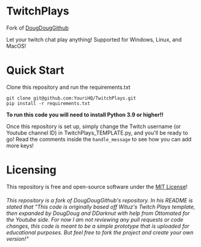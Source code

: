 # TwitchPlays
Fork of [DougDougGithub](https://github.com/DougDougGithub/TwitchPlays)

Let your twitch chat play anything!
Supported for Windows, Linux, and MacOS!

# Quick Start

Clone this repository and run the requirements.txt
```
git clone git@github.com:YouriHQ/TwitchPlays.git
pip install -r requirements.txt
```
**To run this code you will need to install Python 3.9 or higher!!**

Once this repository is set up, simply change the Twitch username (or Youtube channel ID) in TwitchPlays_TEMPLATE.py, and you'll be ready to go! Read the comments inside the `handle_message` to see how you can add more keys!

# Licensing

This repository is free and open-source software under the [MIT License](https://github.com/YouriSchijff/TwitchPlays/blob/main/LICENSE)!

###### This repository is a fork of DougDougGithub's repository. In his README is stated that "This code is originally based off Wituz's Twitch Plays template, then expanded by DougDoug and DDarknut with help from Ottomated for the Youtube side. For now I am not reviewing any pull requests or code changes, this code is meant to be a simple prototype that is uploaded for educational purposes. But feel free to fork the project and create your own version!"
